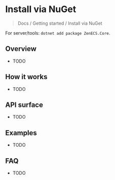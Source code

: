 # Install via NuGet

> Docs / Getting started / Install via NuGet

For server/tools: `dotnet add package ZenECS.Core`.

## Overview

- TODO

## How it works

- TODO

## API surface

- TODO

## Examples

- TODO

## FAQ

- TODO
